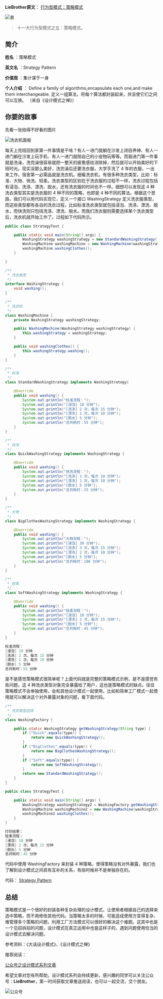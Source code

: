 
**LieBrother原文**：
[行为型模式：策略模式](https://mp.weixin.qq.com/s/jaejRfi4zAtnMEL8Bf0avg)

![景](http://www.liebrother.com/upload/d73f7fb141cb428794592c850d7e449b_0038_01.jpg) 

> 十一大行为型模式之五：策略模式。

## 简介

**姓名** ：策略模式

**英文名** ：Strategy Pattern

**价值观** ：集计谋于一身

**个人介绍** ：
Define a family of algorithms,encapsulate each one,and make them interchangeable.
定义一组算法，将每个算法都封装起来，并且使它们之间可以互换。
（来自《设计模式之禅》）

## 你要的故事

先看一张拍得不好看的图片

![洗衣机面板](http://www.liebrother.com/upload/b99f300a7a614ae083435a9d83a25a2a_0038_03.jpg) 

每天上完班回到家第一件事情是干啥？有人一进门就躺在沙发上闭目养神、有人一进门躺在沙发上玩手机、有人一进门就陪自己的小宠物玩等等。而我进门第一件事就是洗澡，洗完澡很容易就把一整天的疲惫感给消除掉，然后就可以开始美好的下班时光。现实没那么美好，洗完澡后还要洗衣服，大学手洗了 4 年的衣服，一出来工作，宿舍第一必需品就是洗衣机。细看洗衣机，有很多种洗衣类型，比如：标准、大物、快洗、轻柔。洗衣类型的区别在于洗衣服的过程不一样，洗衣过程包括有浸泡、洗涤、漂洗、脱水，还有洗衣服的时间也不一样。细想可以发现这 4 种洗衣类型其实是洗衣服的 4 种不同的策略，也即是 4 种不同的算法。根据这个思路，我们可以用代码实现它，定义一个接口 WashingStrategy 定义洗衣服类型，而这些类型都有各自的洗衣过程，比如标准洗衣类型就包括浸泡、洗涤、漂洗、脱水，而快洗则只包括洗涤、漂洗、脱水。而我们洗衣服则需要选择某个洗衣类型后，洗衣机就开始工作了。过程如下代码所示。

``` java                                                                                                                                                                                                                                                                                                                                                                                                                                                                                                                                                                                                                                                                                                                 
public class StrategyTest {                                                                                                                                                                                                                                                                                                                                                                                                                                                                                                                                                                                                                                                                                              

    public static void main(String[] args) {
        WashingStrategy washingStrategy = new StandardWashingStrategy();
        WashingMachine washingMachine = new WashingMachine(washingStrategy);
        washingMachine.washingClothes();
    }

}

/**
 * 洗衣类型
 */
interface WashingStrategy {
    void washing();
}

/**
 * 洗衣机
 */
class WashingMachine {
    private WashingStrategy washingStrategy;

    public WashingMachine(WashingStrategy washingStrategy) {
        this.washingStrategy = washingStrategy;
    }

    public void washingClothes() {
        this.washingStrategy.washing();
    }
}

/**
 * 标准
 */
class StandardWashingStrategy implements WashingStrategy{

    @Override
    public void washing() {
        System.out.println("标准流程：");
        System.out.println("[浸泡] 10 分钟");
        System.out.println("[洗涤] 2 次，每次 15 分钟");
        System.out.println("[漂洗] 1 次，每次 10 分钟");
        System.out.println("[脱水] 5 分钟");
        System.out.println("总共耗时：55 分钟");
    }
}

/**
 * 快洗
 */
class QuickWashingStrategy implements WashingStrategy {

    @Override
    public void washing() {
        System.out.println("快洗流程：");
        System.out.println("[洗涤] 1 次，每次 10 分钟");
        System.out.println("[漂洗] 1 次，每次 10 分钟");
        System.out.println("[脱水] 5 分钟");
        System.out.println("总共耗时：25 分钟");
    }
}

/**
 * 大物
 */
class BigClothesWashingStrategy implements WashingStrategy {

    @Override
    public void washing() {
        System.out.println("大物流程：");
        System.out.println("[浸泡] 30 分钟");
        System.out.println("[洗涤] 3 次，每次 15 分钟");
        System.out.println("[漂洗] 2 次，每次 10 分钟");
        System.out.println("[脱水] 5 分钟");
        System.out.println("总共耗时：100 分钟");
    }
}

/**
 * 轻柔
 */
class SoftWashingStrategy implements WashingStrategy {

    @Override
    public void washing() {
        System.out.println("轻柔流程：");
        System.out.println("[浸泡] 10 分钟");
        System.out.println("[漂洗] 2 次，每次 15 分钟");
        System.out.println("[脱水] 5 分钟");
        System.out.println("总共耗时：45 分钟");
    }
}

标准流程：
[浸泡] 10 分钟
[洗涤] 2 次，每次 15 分钟
[漂洗] 1 次，每次 10 分钟
[脱水] 5 分钟
总共耗时：55 分钟
```

是不是感觉策略模式很简单呢？上面代码就是完整的策略模式示例，是不是感觉有些问题，这 4 种洗衣类型对象完全暴露给了用户，这也是策略模式的缺点。往往策略模式不会单独使用，会和其他设计模式一起使用，比如和简单工厂模式一起使用就可以解决这个对外暴露对象的问题，看下面代码。

``` java
/**
 * 洗衣类型选择
 */
class WashingFactory {

    public static WashingStrategy getWashingStrategy(String type) {
        if ("Quick".equals(type)) {
            return new QuickWashingStrategy();
        }
        if ("BigClothes".equals(type)) {
            return new BigClothesWashingStrategy();
        }
        if ("Soft".equals(type)) {
            return new SoftWashingStrategy();
        }
        return new StandardWashingStrategy();
    }
}

public class StrategyTest {

    public static void main(String[] args) {
        WashingStrategy washingStrategy2 = WashingFactory.getWashingStrategy("Soft");
        WashingMachine washingMachine2 = new WashingMachine(washingStrategy2);
        washingMachine2.washingClothes();
    }
}

打印结果：
轻柔流程：
[浸泡] 10 分钟
[漂洗] 2 次，每次 15 分钟
[脱水] 5 分钟
总共耗时：45 分钟
```

代码中使用 WashingFactory 来封装 4 种策略，使得策略没有对外暴露，我们也了解到设计模式之间具有互补的关系，有些时候并不是单独存在的。

代码：
[Strategy Pattern](https://github.com/1CSH1/DesignPatterns/blob/master/src/com/liebrother/designpatterns/strategy/)

## 总结

策略模式是一个很好的封装各种复杂处理的设计模式，让使用者根据自己的选择来选中策略，而不用修改其他代码。当策略太多的时候，可能造成使用方变得复杂、难管理多个策略的问题，利用工厂方法模式可以很好的解决这个难题。这其中也是一个见招拆招的问题，设计模式在真正运用中也是这样子的，遇到问题使用恰当的设计模式去解决问题。

参考资料：《大话设计模式》、《设计模式之禅》

推荐阅读：

[公众号之设计模式系列文章](https://mp.weixin.qq.com/mp/homepage?__biz=MzIxMzgwMTAyMg==&hid=2&sn=c97b64288d92312f57d3c8298f8d8888)

希望文章对您有所帮助，设计模式系列会持续更新，感兴趣的同学可以关注公众号：**LieBrother**，第一时间获取文章推送阅读，也可以一起交流，交个朋友。

![公众号](http://www.liebrother.com/upload/df81ac224abe46b38131a0e78f4dcf9c_wechat.jpg)